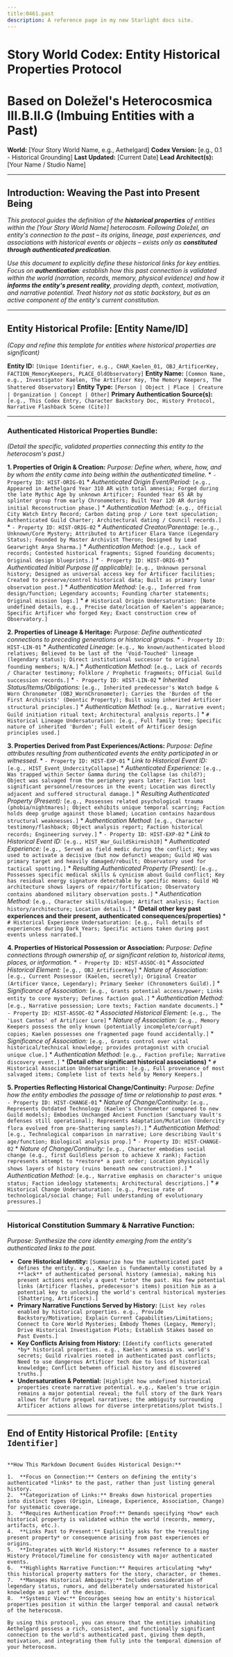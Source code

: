 ```yaml
---
title:0461.past
description: A reference page in my new Starlight docs site.
---
```


# Story World Codex: Entity Historical Properties Protocol
# Based on Doležel's Heterocosmica III.B.II.G (Imbuing Entities with a Past)

**World:** [Your Story World Name, e.g., Aethelgard]
**Codex Version:** [e.g., 0.1 - Historical Grounding]
**Last Updated:** [Current Date]
**Lead Architect(s):** [Your Name / Studio Name]

---

## Introduction: Weaving the Past into Present Being

*This protocol guides the definition of the **historical properties** of entities within the [Your Story World Name] heterocosm. Following Doležel, an entity's connection to the past – its origins, lineage, past experiences, and associations with historical events or objects – exists only as **constituted through authenticated predication**.*

*Use this document to explicitly define these historical links for key entities. Focus on **authentication**: establish *how* this past connection is validated within the world (narration, records, memory, physical evidence) and how it **informs the entity's present reality**, providing depth, context, motivation, and narrative potential. Treat history not as static backstory, but as an active component of the entity's current constitution.*

---

## Entity Historical Profile: [Entity Name/ID]

*(Copy and refine this template for entities where historical properties are significant)*

**Entity ID:** `[Unique Identifier, e.g., CHAR_Kaelen_01, OBJ_ArtificerKey, FACTION_MemoryKeepers, PLACE_OldObservatory]`
**Entity Name:** `[Common Name, e.g., Investigator Kaelen, The Artificer Key, The Memory Keepers, The Shattered Observatory]`
**Entity Type:** `[Person | Object | Place | Creature | Organization | Concept | Other]`
**Primary Authentication Source(s):** `[e.g., This Codex Entry, Character Backstory Doc, History Protocol, Narrative Flashback Scene (Cite)]`

---

### Authenticated Historical Properties Bundle:

*(Detail the specific, validated properties connecting this entity to the heterocosm's past.)*

**1. Properties of Origin & Creation:**
   *Purpose: Define *when, where, how,* and *by whom* the entity came into being within the authenticated timeline.*
    *   `- Property ID: HIST-ORIG-01`
        *   *Authenticated Origin Event/Period:* `[e.g., Appeared in Aethelgard Year 310 AR with total amnesia; Forged during the late Mythic Age by unknown Artificer; Founded Year 65 AR by splinter group from early Chronometers; Built Year 120 AR during initial Reconstruction phase.]`
        *   *Authentication Method:* `[e.g., Official City Watch Entry Record; Carbon dating prop / Lore text speculation; Authenticated Guild Charter; Architectural dating / Council records.]`
    *   `- Property ID: HIST-ORIG-02`
        *   *Authenticated Creator/Parentage:* `[e.g., Unknown/Core Mystery; Attributed to Artificer Elara Vance (Legendary Status); Founded by Master Archivist Theron; Designed by Lead Gearwright Anya Sharma.]`
        *   *Authentication Method:* `[e.g., Lack of records; Contested historical fragments; Signed founding documents; Original design blueprints.]`
    *   `- Property ID: HIST-ORIG-03`
        *   *Authenticated Initial Purpose (if applicable):* `[e.g., Unknown personal history; Designed as universal access key for Artificer facilities; Created to preserve/control historical data; Built as primary lunar observation post.]`
        *   *Authentication Method:* `[e.g., Inferred from design/function; Legendary accounts; Founding charter statements; Original mission logs.]`
    *   `# Historical Origin Undersaturation: [Note undefined details, e.g., Precise date/location of Kaelen's appearance; Specific Artificer who forged Key; Exact construction crew of Observatory.]`

**2. Properties of Lineage & Heritage:**
   *Purpose: Define authenticated connections to preceding generations or historical groups.*
    *   `- Property ID: HIST-LIN-01`
        *   *Authenticated Lineage:* `[e.g., No known/authenticated blood relatives; Believed to be last of the 'Void-Touched' lineage (legendary status); Direct institutional successor to original founding members; N/A.]`
        *   *Authentication Method:* `[e.g., Lack of records / Character testimony; Folklore / Prophetic fragments; Official Guild succession records.]`
    *   `- Property ID: HIST-LIN-02`
        *   *Inherited Status/Items/Obligations:* `[e.g., Inherited predecessor's Watch badge & Worn Chronometer (OBJ_WornChronometer); Carries the 'Burden of the First Archivists' (Deontic Property); Built using inherited Artificer structural principles.]`
        *   *Authentication Method:* `[e.g., Narrative event; Guild initiation ritual text; Architectural analysis reports.]`
    *   `# Historical Lineage Undersaturation: [e.g., Full family tree; Specific nature of inherited 'Burden'; Full extent of Artificer design principles used.]`

**3. Properties Derived from Past Experiences/Actions:**
   *Purpose: Define attributes resulting from authenticated events the entity participated in or witnessed.*
    *   `- Property ID: HIST-EXP-01`
        *   *Link to Historical Event ID:* `[e.g., HIST_Event_UndercityCollapse]`
        *   *Authenticated Experience:* `[e.g., Was trapped within Sector Gamma during the Collapse (as child?); Object was salvaged from the periphery years later; Faction lost significant personnel/resources in the event; Location was directly adjacent and suffered structural damage.]`
        *   *Resulting Authenticated Property (Present):* `[e.g., Possesses related psychological trauma (phobia/nightmares); Object exhibits unique temporal scarring; Faction holds deep grudge against those blamed; Location contains hazardous structural weaknesses.]`
        *   *Authentication Method:* `[e.g., Character testimony/flashback; Object analysis report; Faction historical records; Engineering survey.]`
    *   `- Property ID: HIST-EXP-02`
        *   *Link to Historical Event ID:* `[e.g., HIST_War_GuildSkirmish10]`
        *   *Authenticated Experience:* `[e.g., Served as field medic during the conflict; Key was used to activate a decisive (but now defunct) weapon; Guild HQ was primary target and heavily damaged/rebuilt; Observatory used for tactical spotting.]`
        *   *Resulting Authenticated Property (Present):* `[e.g., Possesses specific medical skills & cynicism about Guild conflict; Key has residual energy signature detectable by specific means; Guild HQ architecture shows layers of repair/fortification; Observatory contains abandoned military observation posts.]`
        *   *Authentication Method:* `[e.g., Character skills/dialogue; Artifact analysis; Faction history/architecture; Location details.]`
    *   **(Detail other key past experiences and their present, authenticated consequences/properties)**
    *   `# Historical Experience Undersaturation: [e.g., Full details of experiences during Dark Years; Specific actions taken during past events unless narrated.]`

**4. Properties of Historical Possession or Association:**
   *Purpose: Define connections through ownership of, or significant relation to, historical items, places, or information.*
    *   `- Property ID: HIST-ASSOC-01`
        *   *Associated Historical Element:* `[e.g., OBJ_ArtificerKey]`
        *   *Nature of Association:* `[e.g., Current Possessor (Kaelen, secretly); Original Creator (Artificer Vance, Legendary); Primary Seeker (Chronometers Guild).]`
        *   *Significance of Association:* `[e.g., Grants potential access/power; Links entity to core mystery; Defines faction goal.]`
        *   *Authentication Method:* `[e.g., Narrative possession; Lore texts; Faction mandate documents.]`
    *   `- Property ID: HIST-ASSOC-02`
        *   *Associated Historical Element:* `[e.g., The 'Lost Cantos' of Artificer Lore]`
        *   *Nature of Association:* `[e.g., Memory Keepers possess the only known (potentially incomplete/corrupt) copies; Kaelen possesses one fragmented page found accidentally.]`
        *   *Significance of Association:* `[e.g., Grants control over vital historical/technical knowledge; provides protagonist with crucial unique clue.]`
        *   *Authentication Method:* `[e.g., Faction profile; Narrative discovery event.]`
    *   **(Detail other significant historical associations)**
    *   `# Historical Association Undersaturation: [e.g., Full provenance of most salvaged items; Complete list of texts held by Memory Keepers.]`

**5. Properties Reflecting Historical Change/Continuity:**
   *Purpose: Define how the entity embodies the passage of time or relationship to past eras.*
    *   `- Property ID: HIST-CHANGE-01`
        *   *Nature of Change/Continuity:* `[e.g., Represents Outdated Technology (Kaelen's Chronometer compared to new Guild models); Embodies Unchanged Ancient Function (Sanctuary Vault's defenses still operational); Represents Adaptation/Mutation (Undercity flora evolved from pre-Shattering samples?).]`
        *   *Authentication Method:* `[e.g., Technological comparison in narrative; Lore describing Vault's age/function; Biological analysis prop.]`
    *   `- Property ID: HIST-CHANGE-02`
        *   *Nature of Change/Continuity:* `[e.g., Character embodies social change (e.g., first Guildless person to achieve X rank); Faction represents attempt to *restore* a past order; Location physically shows layers of history (ruins beneath new construction).]`
        *   *Authentication Method:* `[e.g., Narrative emphasis on character's unique status; Faction ideology statements; Architectural descriptions.]`
    *   `# Historical Change Undersaturation: [e.g., Precise rate of technological/social change; Full understanding of evolutionary pressures.]`

---

### Historical Constitution Summary & Narrative Function:

*Purpose: Synthesize the core identity emerging from the entity's authenticated links to the past.*

*   **Core Historical Identity:** `[Summarize how the authenticated past defines the entity. e.g., Kaelen is fundamentally constituted by a **lack** of authenticated personal history (amnesia), making his present actions entirely a quest *into* the past. His few potential links (Artificer flashes, predecessor's items) position him as a potential key to unlocking the world's central historical mysteries (Shattering, Artificers).]`
*   **Primary Narrative Functions Served by History:** `[List key roles enabled by historical properties. e.g., Provide Backstory/Motivation; Explain Current Capabilities/Limitations; Connect to Core World Mysteries; Embody Themes (Legacy, Memory); Drive Historical Investigation Plots; Establish Stakes based on Past Events.]`
*   **Key Conflicts Arising from History:** `[Identify conflicts generated *by* historical properties. e.g., Kaelen's amnesia vs. world's secrets; Guild rivalries rooted in authenticated past conflicts; Need to use dangerous Artificer tech due to loss of historical knowledge; Conflict between official history and discovered truths.]`
*   **Undersaturation & Potential:** `[Highlight how undefined historical properties create narrative potential. e.g., Kaelen's true origin remains a major potential reveal; the full story of the Dark Years allows for future prequel narratives; the ambiguity surrounding Artificer actions allows for diverse interpretations/plot twists.]`

---
**End of Entity Historical Profile: `[Entity Identifier]`**
---
```

**How This Markdown Document Guides Historical Design:**

1.  **Focus on Connection:** Centers on defining the entity's authenticated *links* to the past, rather than just listing general history.
2.  **Categorization of Links:** Breaks down historical properties into distinct types (Origin, Lineage, Experience, Association, Change) for systematic coverage.
3.  **Requires Authentication Proof:** Demands specifying *how* each historical property is validated within the world (records, memory, artifacts, etc.).
4.  **Links Past to Present:** Explicitly asks for the *resulting present property* or consequence arising from past experiences or origins.
5.  **Integrates with World History:** Assumes reference to a master History Protocol/Timeline for consistency with major authenticated events.
6.  **Highlights Narrative Function:** Requires articulating *why* this historical property matters for the story, character, or themes.
7.  **Manages Historical Ambiguity:** Includes consideration of legendary status, rumors, and deliberately undersaturated historical knowledge as part of the design.
8.  **Systemic View:** Encourages seeing how an entity's historical properties position it within the larger temporal and causal network of the heterocosm.

By using this protocol, you can ensure that the entities inhabiting Aethelgard possess a rich, consistent, and functionally significant connection to the world's authenticated past, giving them depth, motivation, and integrating them fully into the temporal dimension of your heterocosm.

